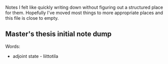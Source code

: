 Notes I felt like quickly writing down without figuring out a structured place for them.
Hopefully I've moved most things to more appropriate places and this file is close to empty.

## Master's thesis initial note dump

Words:
- adjoint state - liittotila
